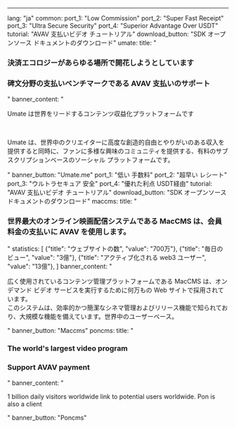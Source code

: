 ---
lang: "ja"
common:
  port_1: "<span class='text-cred'>Low </span><span class='text-white'>Commission</span>"
  port_2: "<span class='text-cred'>Super Fast </span><span class='text-white'>Receipt</span>"
  port_3: "<span class='text-cred'>Ultra Secure </span><span class='text-white'>Security</span>"
  port_4: "<span class='text-cred'>Superior Advantage </span><span class='text-white'>Over USDT</span>"
  tutorial: "AVAV 支払いビデオ チュートリアル"
  download_button: "SDK オープンソース ドキュメントのダウンロード"
umate:
  title: "<h3 class='text-cred text-center'>決済エコロジーがあらゆる場所で開花しようとしています</h3>
  <h3 class='text-white text-center'>碑文分野の支払いベンチマークである AVAV 支払いのサポート</h3>"
  banner_content: "<p class='text-white'>Umate は世界をリードするコンテンツ収益化プラットフォームです</p><br/>
  <p class='text-text text-[14px] max-w-[674px]'>Umate は、世界中のクリエイターに高度な創造的自由とやりがいのある収入を提供すると同時に、ファンに多様な興味のコミュニティを提供する、有料のサブスクリプションベースのソーシャル プラットフォームです。</p>"
  banner_button: "Umate.me"
  port_1: "<span class='text-cred'>低い </span><span class='text-white'>手数料</span>"
  port_2: "<span class='text-cred'>超早い </span><span class='text-white'>レシート</span>"
  port_3: "<span class='text-cred'>ウルトラセキュア </span><span class='text-white'>安全</span>"
  port_4: "<span class='text-cred'>優れた利点 </span><span class='text-white'>USDT経由</span>"
  tutorial: "AVAV 支払いビデオ チュートリアル"
  download_button: "SDK オープンソース ドキュメントのダウンロード"
maccms:
  title: "<h3 class='text-cred text-center'>世界最大のオンライン映画配信システムである MacCMS は、会員料金の支払いに AVAV を使用します。</h3>"
  statistics: [
    {"title": "ウェブサイトの数", "value": "700万"},
    {"title": "毎日のビュー", "value": "3億"},
    {"title": "アクティブ化される web3 ユーザー", "value": "13億"},
  ]
  banner_content: "<p class='text-text text-[14px] leading-tight'>広く使用されているコンテンツ管理プラットフォームである MacCMS は、オンデマンド ビデオ サービスを実行するために何万もの Web サイトで採用されています。<br/>このシステムは、効率的かつ簡潔なシネマ管理およびリリース機能で知られており、大規模な機能を備えています。世界中のユーザーベース。</p>"
  banner_button: "Maccms"
poncms:
  title: "<h3 class='text-cred text-center'>The world's largest video program</h3>
  <h3 class='text-white text-center'>Support AVAV payment</h3>"
  banner_content: "<p class='text-text text-[14px] max-w-[674px]'>1 billion daily visitors worldwide link to potential users worldwide. Pon is also a client</p>"
  banner_button: "Poncms"